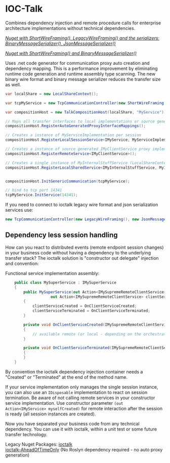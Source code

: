 # IOC-Talk

Combines dependency injection and remote procedure calls for enterprise architecture implementations without technical dependencies.

[*Nuget with ShortWireFraming(), LegacyWireFraming() and the serializers: BinaryMessageSerializer(), JsonMessageSerializer()*](https://www.nuget.org/packages/ioctalk-codegen-binary-json-tcp)

[*Nuget with ShortWireFraming() and BinaryMessageSerializer()*](https://www.nuget.org/packages/ioctalk-codegen-binary-tcp)

Uses .net code generator for communication proxy auto creation and dependency mapping.
This is a performance improvement by eliminating runtime code generation and runtime assembly type scanning.
The new binary wire format and binary message serializer reduces the transfer size as well.

```csharp
var localShare = new LocalShareContext();

var tcpMyService = new TcpCommunicationController(new ShortWireFraming(), new BinaryMessageSerializer());

var compositionHost = new TalkCompositionHost(localShare, "MyService");

// Maps all transfer interfaces to local implementations or source generated auto implementations
compositionHost.RegisterAutoGeneratedProxyInterfaceMappings();

// Creates a instance of MyServiceImplementation per session
compositionHost.RegisterLocalSessionService<IMyService, MyServiceImplementation>();

// Creates a instance of source generated IMyClientService proxy implementation per session
compositionHost.RegisterRemoteService<IMyClientService>();

// Creates a single instance of MyInternalStuffService (LocalShareContext singleton boundary)
compositionHost.RegisterLocalSharedService<IMyInternalStuffService, MyInternalStuffService>();


compositionHost.InitGenericCommunication(tcpMyService);

// bind to tcp port 14341
tcpMyService.InitService(14341);
```


If you need to connect to ioctalk legacy wire format and json serialization services use:
```csharp
new TcpCommunicationController(new LegacyWireFraming(), new JsonMessageSerializer())
```


## Dependency less session handling

How can you react to distributed events (remote endpoint session changes) in your business code without having a dependency to the underlying transfer stack?
The ioctalk solution is "constructor out delegate" injection and convention:

Functional service implementation assembly:
```csharp
	public class MySuperService : IMySuperService
	{
		public MySuperService(out Action<IMySupremeRemoteClientService> clientServiceCreated, 
					out Action<IMySupremeRemoteClientService> clientServiceTerminated)
		{
			clientServiceCreated = OnClientServiceCreated;
			clientServiceTerminated = OnClientServiceTerminated;
		}

		private void OnClientServiceCreated(IMySupremeRemoteClientService client)
		{
			// available remote (or local - depending on the orchestration) client service instance
		}

		private void OnClientServiceTerminated(IMySupremeRemoteClientService client)
		{
		}
	}
```
By convention the ioctalk dependency injection container needs a "Created" or "Terminated" at the end of the method name.

If your service implementation only manages the single session instance, you can also use an `IDisposable` implementation to react on session termination.
Be aware of not calling remote services in your constructor service implementation. Use constructor parameter `(out Action<IMyService> myselfCreated)` for remote interaction after the session is ready (all session instances are created).


Now you have separated your business code from any technical dependency. You can use it with ioctalk, within a unit test or some future transfer technology.




Legacy Nuget Packages: [ioctalk](https://www.nuget.org/packages/ioctalk-standard/)       
			   [ioctalk-AheadOfTimeOnly](https://www.nuget.org/packages/ioctalk-standard-AheadOfTimeOnly/)
			   (No Roslyn dependency required - no auto proxy generation)

